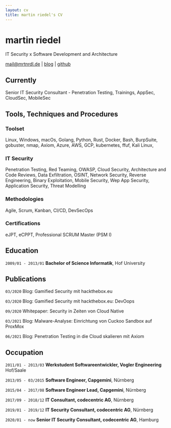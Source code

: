 ```yaml
---
layout: cv
title: martin riedel's CV
---
```

# martin riedel
IT Security x Software Development and Architecture

<div id="webaddress">
<a href="mail@mrtnrdl.de">mail@mrtnrdl.de</a>
| <a href="https://blog.mrtnrdl.de">blog</a>
| <a href="https://github.com/mrtnrdl">github</a>
</div>


## Currently

Senior IT Security Consultant - Penetration Testing, Trainings, AppSec, CloudSec, MobileSec


## Tools, Techniques and Procedures

### Toolset

Linux, Windows, macOs, Golang, Python, Rust, Docker, Bash, BurpSuite, gobuster, nmap, Axiom, Azure, AWS, GCP, kubernetes, ffuf, Kali Linux, 

### IT Security

Penetration Testing, Red Teaming, OWASP, Cloud Security, Architecture and Code Reviews, Data Exfiltration, OSINT, Network Security, Reverse Engineering, Binary Exploitation, Mobile Security, Wep App Security, Application Security, Threat Modelling

### Methodologies

Agile,
Scrum,
Kanban,
CI/CD,
DevSecOps

### Certifications

eJPT,
eCPPT,
Professional SCRUM Master (PSM I)


## Education

`2009/01 - 2013/01`
__Bachelor of Science Informatik__, Hof University


## Publications

`03/2020` Blog: Gamified Security mit hackthebox.eu

`03/2020` Blog: Gamified Security mit hackthebox.eu: DevOops

`09/2020` Whitepaper: Security in Zeiten von Cloud Native

`03/2021` Blog: Malware-Analyse: Einrichtung von Cuckoo Sandbox auf ProxMox

`06/2021` Blog: Penetration Testing in die Cloud skalieren mit Axiom


## Occupation

`2011/01 - 2013/03`
__Werkstudent Softwareentwickler, Vogler Engineering__ Hof/Saale

`2013/05 - 03/2015`
__Software Engineer, Capgemini__, Nürnberg

`2015/04 - 2017/08`
__Software Engineer Lead, Capgemini__, Nürnberg

`2017/09 - 2018/12`
__IT Consultant, codecentric AG__, Nürnberg

`2019/01 - 2019/12`
__IT Security Consultant, codecentric AG__, Nürnberg

`2020/01 - now`
__Senior IT Security Consultant, codecentric AG__, Hamburg



<!-- ### Footer

Last updated: February 2022-->


